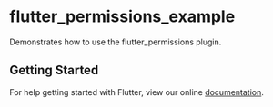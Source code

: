 # flutter_permissions_example

Demonstrates how to use the flutter_permissions plugin.

## Getting Started

For help getting started with Flutter, view our online
[documentation](https://flutter.io/).
